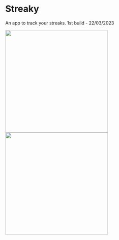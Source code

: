 # Streaky
An app to track your streaks. 
1st build - 22/03/2023
<div>

<img width="322" src="https://user-images.githubusercontent.com/57610056/219844337-d5c56914-af27-4135-8336-f7d0768ac9ba.png">
<img width="322" src="https://user-images.githubusercontent.com/57610056/219844344-b450c06c-da8c-46df-bfac-4a3ed3a56ee2.png">

